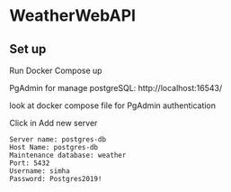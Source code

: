 # WeatherWebAPI


## Set up

Run Docker Compose up

PgAdmin for manage postgreSQL:
http://localhost:16543/

look at docker compose file for PgAdmin authentication

Click in Add new server

```
Server name: postgres-db
Host Name: postgres-db
Maintenance database: weather
Port: 5432
Username: simha
Password: Postgres2019!
```